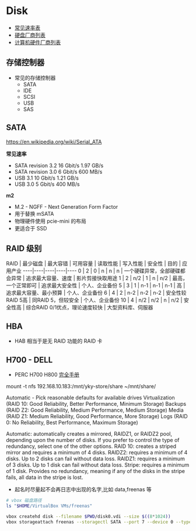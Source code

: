 # Disk

* [常见速率表](https://en.wikipedia.org/wiki/List_of_device_bit_rates)
* [硬盘厂商列表](https://en.wikipedia.org/wiki/List_of_defunct_hard_disk_manufacturers)
* [计算机硬件厂商列表](https://en.wikipedia.org/wiki/List_of_computer_hardware_manufacturers)

## 存储控制器

* 常见的存储控制器
  * SATA
  * IDE
  * SCSI
  * USB
  * SAS

## SATA

https://en.wikipedia.org/wiki/Serial_ATA

__常见速率__

* SATA revision 3.2	16 Gbit/s	1.97 GB/s
* SATA revision 3.0	6 Gbit/s	600 MB/s
* USB 3.1	10 Gbit/s	1.21 GB/s
* USB 3.0	5 Gbit/s	400 MB/s

__m2__

* M.2 - NGFF - Next Generation Form Factor
* 用于替换 mSATA
* 物理硬件使用 pcie-mini 的布局
* 更适合于 SSD

## RAID 级别

RAID | 最少磁盘 | 最大容错 | 可用容量 | 读取性能 | 写入性能 | 安全性 | 目的 | 应用产业
----|----|----|----|----
0 | 2 | 0 | n | n | n | 一个硬碟异常，全部硬碟都会异常 | 追求最大容量、速度 | 影片剪接快取用途
1 | 2 | n/2 | 1 | n | n/2 | 最高，一个正常即可 | 追求最大安全性 | 个人、企业备份
5 | 3 | 1 | n-1 | n-1 | n-1 | 高 | 追求最大容量、最小预算 | 个人、企业备份
6 | 4 | 2 | n-2 | n-2 | n-2 | 安全性较RAID 5高 | 同RAID 5，但较安全 | 个人、企业备份
10 | 4 | n/2 | n/2 | n | n/2 | 安全性高 | 综合RAID 0/1优点，理论速度较快 | 大型资料库、伺服器

## HBA

* HAB 相当于是无 RAID 功能的 RAID 卡

## H700 - DELL

* PERC H700 H800 [完全手册](http://zh.community.dell.com/support_forums/poweredge/w/wiki/492.perc-h700-h800)

mount -t nfs 192.168.10.183:/mnt/yky-store/share ~/mnt/share/

Automatic - Pick reasonable defaults for available drives
Virtualization (RAID 10: Good Reliability, Better Performance, Minimum Storage)
Backups (RAID Z2: Good Reliability, Medium Performance, Medium Storage)
Media (RAID Z1: Medium Reliability, Good Performance, More Storage)
Logs (RAID 0: No Reliability, Best Performance, Maximum Storage)

Automatic: automatically creates a mirrored, RAIDZ1, or RAIDZ2 pool, depending upon the number of disks. If you prefer to control the type of redundancy, select one of the other options.
RAID 10: creates a striped mirror and requires a minimum of 4 disks.
RAIDZ2: requires a minimum of 4 disks. Up to 2 disks can fail without data loss.
RAIDZ1: requires a minimum of 3 disks. Up to 1 disk can fail without data loss.
Stripe: requires a minimum of 1 disk. Provides no redundancy, meaning if any of the disks in the stripe fails, all data in the stripe is lost.

* 起名时尽量起不会再日志中出现的名字,比如 data,freenas 等



```bash
# vbox 磁盘路径
ls "$HOME/VirtualBox VMs/freenas"

vbox createhd disk --filename $PWD/disk0.vdi --size $((8*1024))
vbox storageattach freenas --storagectl SATA --port 7 --device 0 --type hdd --medium $PWD/disk1.vdi
```
